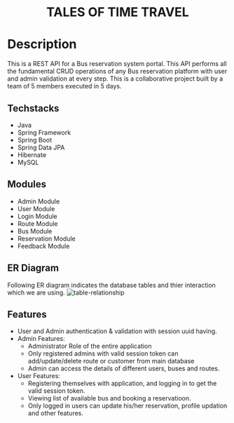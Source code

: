 <h1 align="center">TALES OF TIME TRAVEL</h1>

# Description
This is a REST API for a Bus reservation system portal. This API performs all the fundamental CRUD operations of any Bus reservation platform with user and admin validation at every step.
This is a collaborative project built by a team of 5 members executed in 5 days.


## Techstacks

- Java
- Spring Framework
- Spring Boot
- Spring Data JPA
- Hibernate
- MySQL


## Modules

- Admin Module
- User Module
- Login Module
- Route Module
- Bus Module
- Reservation Module
- Feedback Module

## ER Diagram
Following ER diagram indicates the database tables and thier interaction which we are using.
![table-relationship](https://user-images.githubusercontent.com/105231493/221410769-4d3d2e3d-ed0c-4191-ae7b-06698320f15a.png)


## Features

* User and Admin authentication & validation with session uuid having.
* Admin Features:
    * Administrator Role of the entire application
    * Only registered admins with valid session token can add/update/delete route or customer from main database
    * Admin can access the details of different users, buses and routes.
* User Features:
    * Registering themselves with application, and logging in to get the valid session token.
    * Viewing list of available bus and booking a reservatioon.
    * Only logged in users can update his/her reservation, profile updation and other features.
